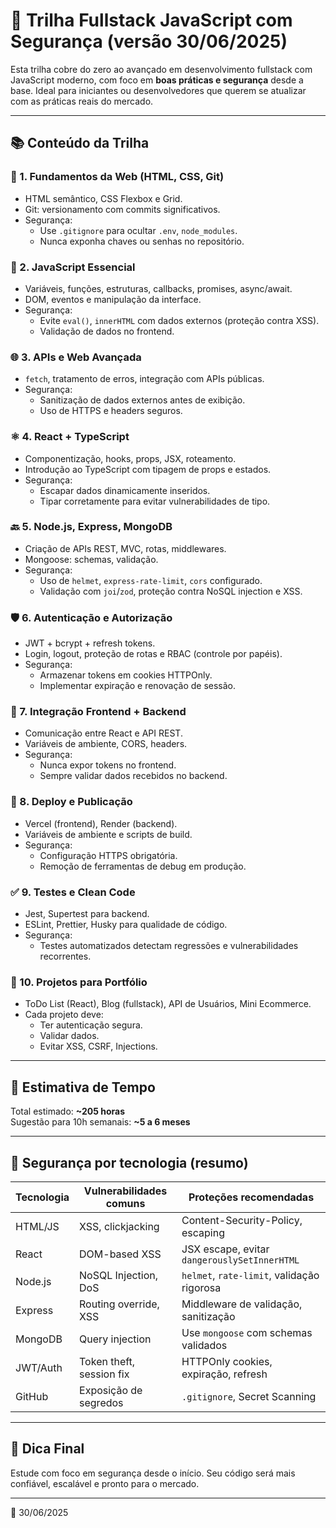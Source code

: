 # 🚀 Trilha Fullstack JavaScript com Segurança (versão 30/06/2025)

Esta trilha cobre do zero ao avançado em desenvolvimento fullstack com JavaScript moderno, com foco em **boas práticas e segurança** desde a base. Ideal para iniciantes ou desenvolvedores que querem se atualizar com as práticas reais do mercado.

---

## 📚 Conteúdo da Trilha

### 🔰 1. Fundamentos da Web (HTML, CSS, Git)
- HTML semântico, CSS Flexbox e Grid.
- Git: versionamento com commits significativos.
- Segurança:
  - Use `.gitignore` para ocultar `.env`, `node_modules`.
  - Nunca exponha chaves ou senhas no repositório.

### 🧠 2. JavaScript Essencial
- Variáveis, funções, estruturas, callbacks, promises, async/await.
- DOM, eventos e manipulação da interface.
- Segurança:
  - Evite `eval()`, `innerHTML` com dados externos (proteção contra XSS).
  - Validação de dados no frontend.

### 🌐 3. APIs e Web Avançada
- `fetch`, tratamento de erros, integração com APIs públicas.
- Segurança:
  - Sanitização de dados externos antes de exibição.
  - Uso de HTTPS e headers seguros.

### ⚛️ 4. React + TypeScript
- Componentização, hooks, props, JSX, roteamento.
- Introdução ao TypeScript com tipagem de props e estados.
- Segurança:
  - Escapar dados dinamicamente inseridos.
  - Tipar corretamente para evitar vulnerabilidades de tipo.

### 🔙 5. Node.js, Express, MongoDB
- Criação de APIs REST, MVC, rotas, middlewares.
- Mongoose: schemas, validação.
- Segurança:
  - Uso de `helmet`, `express-rate-limit`, `cors` configurado.
  - Validação com `joi`/`zod`, proteção contra NoSQL injection e XSS.

### 🛡️ 6. Autenticação e Autorização
- JWT + bcrypt + refresh tokens.
- Login, logout, proteção de rotas e RBAC (controle por papéis).
- Segurança:
  - Armazenar tokens em cookies HTTPOnly.
  - Implementar expiração e renovação de sessão.

### 🔗 7. Integração Frontend + Backend
- Comunicação entre React e API REST.
- Variáveis de ambiente, CORS, headers.
- Segurança:
  - Nunca expor tokens no frontend.
  - Sempre validar dados recebidos no backend.

### 🚢 8. Deploy e Publicação
- Vercel (frontend), Render (backend).
- Variáveis de ambiente e scripts de build.
- Segurança:
  - Configuração HTTPS obrigatória.
  - Remoção de ferramentas de debug em produção.

### ✅ 9. Testes e Clean Code
- Jest, Supertest para backend.
- ESLint, Prettier, Husky para qualidade de código.
- Segurança:
  - Testes automatizados detectam regressões e vulnerabilidades recorrentes.

### 💼 10. Projetos para Portfólio
- ToDo List (React), Blog (fullstack), API de Usuários, Mini Ecommerce.
- Cada projeto deve:
  - Ter autenticação segura.
  - Validar dados.
  - Evitar XSS, CSRF, Injections.

---

## 🧠 Estimativa de Tempo

Total estimado: **~205 horas**  
Sugestão para 10h semanais: **~5 a 6 meses**

---

## 🧩 Segurança por tecnologia (resumo)

| Tecnologia | Vulnerabilidades comuns | Proteções recomendadas |
|------------|--------------------------|-------------------------|
| HTML/JS    | XSS, clickjacking        | Content-Security-Policy, escaping |
| React      | DOM-based XSS            | JSX escape, evitar `dangerouslySetInnerHTML` |
| Node.js    | NoSQL Injection, DoS     | `helmet`, `rate-limit`, validação rigorosa |
| Express    | Routing override, XSS    | Middleware de validação, sanitização |
| MongoDB    | Query injection          | Use `mongoose` com schemas validados |
| JWT/Auth   | Token theft, session fix | HTTPOnly cookies, expiração, refresh |
| GitHub     | Exposição de segredos    | `.gitignore`, Secret Scanning |

---

## 📌 Dica Final
Estude com foco em segurança desde o início. Seu código será mais confiável, escalável e pronto para o mercado.

---
 
📅 30/06/2025
